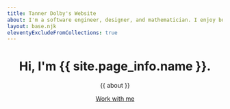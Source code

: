 ```yaml
--- 
title: Tanner Dolby's Website
about: I'm a software engineer, designer, and mathematician. I enjoy building things for the web that are accessible and performant.
layout: base.njk
eleventyExcludeFromCollections: true
---
```


<header class="welcome-container">
    <div class="home-banner">
        <div class="hero-content">
            <h1>Hi, I'm {{ site.page_info.name }}.</h1>
            <p>{{ about }}</p>
            <a class="reach-me button hero" href="mailto:tannercdolby@gmail.com">Work with me</a>
        </div>
    </div>
</header>